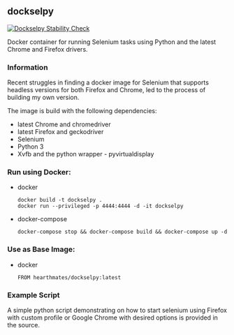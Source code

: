 ## dockselpy
[![Dockselpy Stability Check](https://github.com/hearthmates/dockselpy/actions/workflows/cron.yml/badge.svg)](https://github.com/hearthmates/dockselpy/actions/workflows/cron.yml)

Docker container for running Selenium tasks using Python and the latest Chrome and Firefox drivers.

### Information

Recent struggles in finding a docker image for Selenium that supports headless versions for both Firefox and Chrome, 
led to the process of building my own version.

The image is build with the following dependencies:
- latest Chrome and chromedriver
- latest Firefox and geckodriver
- Selenium
- Python 3
- Xvfb and the python wrapper - pyvirtualdisplay


### Run using Docker:

- docker
    ```
    docker build -t dockselpy .
    docker run --privileged -p 4444:4444 -d -it dockselpy
    ```

- docker-compose

    ```
    docker-compose stop && docker-compose build && docker-compose up -d
    ```


### Use as Base Image:

- docker
    ```
    FROM hearthmates/dockselpy:latest
    ```


### Example Script

A simple python script demonstrating on how to start selenium using Firefox with custom profile or Google Chrome with desired options is provided in the source.
